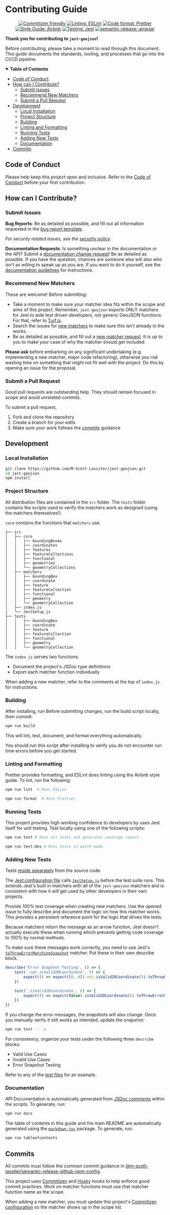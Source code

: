# Contributing Guide

<div align="center">

[![Commitizen friendly](https://img.shields.io/badge/commitizen-friendly-brightgreen.svg)](http://commitizen.github.io/cz-cli/)
[![Linting: ESLint](https://img.shields.io/badge/eslint-4B32C3?logo=eslint&logoColor=white)](https://github.com/eslint/eslint)
[![Code format: Prettier](https://img.shields.io/badge/prettier-F7B93E.svg?style=flat-square&logo=prettier&logoColor=black)](https://github.com/prettier/prettier)
[![Style Guide: Airbnb](https://img.shields.io/badge/code_style-airbnb-FF5A5F?logo=airbnb&logoColor=FF5A5F)](https://github.com/airbnb/javascript)
[![Testing: Jest](https://img.shields.io/badge/jest-C21325?logo=jest&logoColor=white)](https://github.com/facebook/jest)
[![semantic-release: angular](https://img.shields.io/badge/semantic--release-angular-e10079?logo=semantic-release)](https://github.com/semantic-release/semantic-release)

</div>

**Thank you for contributing to `jest-geojson`!**

Before contributing, please take a moment to read through this document. This guide documents the standards, tooling, and processes that go into the CI/CD pipeline.

<details open="open">
    <summary><b>Table of Contents</b></summary>

<!-- Note: The toc tags mark autogenerated content. Do not manually modify the content here -->

<!-- toc -->

-   [Code of Conduct](#code-of-conduct)
-   [How can I Contribute?](#how-can-i-contribute)
    -   [Submit Issues](#submit-issues)
    -   [Recommend New Matchers](#recommend-new-matchers)
    -   [Submit a Pull Request](#submit-a-pull-request)
-   [Development](#development)
    -   [Local Installation](#local-installation)
    -   [Project Structure](#project-structure)
    -   [Building](#building)
    -   [Linting and Formatting](#linting-and-formatting)
    -   [Running Tests](#running-tests)
    -   [Adding New Tests](#adding-new-tests)
    -   [Documentation](#documentation)
-   [Commits](#commits)

<!-- tocstop -->

</details>

## Code of Conduct

Please help keep this project open and inclusive. Refer to the [Code of Conduct](CODE_OF_CONDUCT.md) before your first contribution.

## How can I Contribute?

### Submit Issues

**Bug Reports**: Be as detailed as possible, and fill out all information requested in the [bug report template](https://github.com/M-Scott-Lassiter/jest-geojson/issues/new/choose).

_For security related issues, see the [security policy](https://github.com/M-Scott-Lassiter/jest-geojson/security/policy)._

**Documentation Requests**: Is something unclear in the documentation or the API? Submit a [documentation change request](https://github.com/M-Scott-Lassiter/jest-geojson/issues/new/choose)! Be as detailed as possible. If you have the question, chances are someone else will also who isn't as willing to speak up as you are. If you want to do it yourself, see the [documentation guidelines](#documentation) for instructions.

### Recommend New Matchers

These are welcome! Before submitting:

-   Take a moment to make sure your matcher idea fits within the scope and aims of this project. Remember, `jest-geojson` exports ONLY matchers for Jest to aide test driven developers, not generic GeoJSON functions. For that, refer to [Turf.js](https://github.com/Turfjs/turf).
-   Search the issues for [new matchers](https://github.com/M-Scott-Lassiter/jest-geojson/issues?q=label%3A%22new+matcher%22+) to make sure this isn't already in the works.
-   Be as detailed as possible, and fill out a [new matcher request](https://github.com/M-Scott-Lassiter/jest-geojson/issues/new/choose). It is up to you to make your case of why the matcher should get included.

**Please ask** before embarking on any significant undertaking (e.g. implementing a new matcher, major code refactoring), otherwise you risk wasting time on something that might not fit well with the project. Do this by opening an issue for the proposal.

### Submit a Pull Request

Good pull requests are outstanding help. They should remain focused in scope and avoid unrelated commits.

To submit a pull request,

1. Fork and clone the repository
1. Create a branch for your edits
1. Make sure your work follows the [commits](#commits) guidance

## Development

### Local Installation

```bash
git clone https://github.com/M-Scott-Lassiter/jest-geojson.git
cd jest-geojson
npm install
```

### Project Structure

All distribution files are contained in the `src` folder. The `tests` folder contains the scripts used to verify the matchers work as designed (using the matchers themselves!).

`core` contains the functions that `matchers` use.

```
├── src
│   ├── core
│   │   ├── boundingBoxes
│   │   ├── coordinates
│   │   ├── features
│   │   ├── featureCollections
│   │   ├── functional
│   │   ├── geometries
│   │   └── geometryCollections
│   ├── matchers
│   │   ├── boundingBox
│   │   ├── coordinate
│   │   ├── feature
│   │   ├── featureCollection
│   │   ├── functional
│   │   ├── geometry
│   │   └── geometryCollection
|   ├── index.js
|   └── JestSetup.js
├── tests
│   │   ├── boundingBox
│   │   ├── coordinate
│   │   ├── feature
│   │   ├── featureCollection
│   │   ├── functional
│   │   ├── geometry
│   │   └── geometryCollection
```

The `index.js` serves two functions:

-   Document the project's JSDoc type definitions
-   Export each matcher function individually

When adding a new matcher, refer to the comments at the top of `index.js` for instructions.

### Building

After installing, run
Before submitting changes, run the build script locally, then commit:

```bash
npm run build
```

This will lint, test, document, and format everything automatically.

You should run this script after installing to verify you do not encounter run time errors before you get started.

### Linting and Formatting

Prettier provides formatting, and ESLint does linting using the Airbnb style guide. To lint, run the following:

```bash
npm run lint  # Runs ESLint

npm run format  # Runs Prettier
```

### Running Tests

This project provides high working confidence to developers by uses Jest itself for unit testing. Test locally using one of the following scripts:

```bash
npm run test # Runs all tests and generates coverage report

npm run test:dev # Runs tests in watch mode
```

### Adding New Tests

Tests [reside separately](https://github.com/M-Scott-Lassiter/jest-geojson/tree/main/src) from the source code.

The [Jest configuration file](https://github.com/M-Scott-Lassiter/jest-geojson/blob/main/jest.config.js) calls [`JestSetup.js`](https://github.com/M-Scott-Lassiter/jest-geojson/blob/main/src/JestSetup.js) before the test suite runs. This extends Jest's built in matchers with all of the `jest-geojson` matchers and is consistent with how it will get used by other developers in their own projects.

Provide 100% test coverage when creating new matchers. Use the opened issue to fully describe and document the logic on how this matcher works. This provides a persistent reference point for the logic that drives the tests.

Because matchers return the message as an arrow function, Jest doesn't actually execute these when running which prevents getting code coverage to 100% by normal methods.

To make sure these messages work correctly, you need to use Jest's [`toThrowErrorMatchingSnapshot`](https://jestjs.io/docs/expect#tothrowerrormatchingsnapshothint) matcher. Put these in their own describe block.

```javascript
describe('Error Snapshot Testing', () => {
    test('.not.isValid2DCoordinate', () => {
        expect(() => expect([0, 0]).not.isValid2DCoordinate()).toThrowErrorMatchingSnapshot()
    })

    test('.isValid2DCoordinate', () => {
        expect(() => expect(false).isValid2DCoordinate()).toThrowErrorMatchingSnapshot()
    })
})
```

If you change the error messages, the snapshots will also change. Once you manually verify it still works as intended, update the snapshot:

```bash
npm run test -- -u
```

For consistency, organize your tests under the following three `describe` blocks:

-   Valid Use Cases
-   Invalid Use Cases
-   Error Snapshot Testing

Refer to any of the [test files](https://github.com/M-Scott-Lassiter/jest-geojson/tree/main/tests) for an example.

### Documentation

API Documentation is automatically generated from [JSDoc comments](https://jsdoc.app/) within the scripts. To generate, run:

```bash
npm run docs
```

The table of contents in this guide and the main README are automatically generated using the [`markdown-toc`](https://github.com/jonschlinkert/markdown-toc) package. To generate, run:

```bash
npm run tableofcontents
```

## Commits

All commits must follow the common commit guidance in [@m-scott-lassiter/semantic-release-github-npm-config](https://github.com/M-Scott-Lassiter/semantic-release-github-npm-config#commits).

This project uses [Commitizen](http://commitizen.github.io/cz-cli/) and [Husky](https://github.com/typicode/husky) hooks to help enforce good commit practices. Work on matcher functions must use that matcher function name as the scope.

When adding a new matcher, you must update this project's [Commitizen configuration](.cz-config.js) so the matcher shows up in the scope list.
